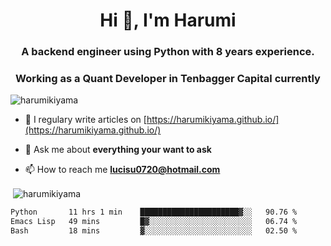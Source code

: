 <h1 align="center">Hi 👋, I'm Harumi</h1>
<h3 align="center">A backend engineer using <b>Python</b> with 8 years experience.</h3>
<h3 align="center">Working as a Quant Developer in <b>Tenbagger Capital</b> currently</h3>

<p align="left"> <img src="https://komarev.com/ghpvc/?username=harumikiyama" alt="harumikiyama" /> </p>


- 📝 I regulary write articles on [https://harumikiyama.github.io/](https://harumikiyama.github.io/)

- 💬 Ask me about **everything your want to ask**

- 📫 How to reach me **lucisu0720@hotmail.com**

<p>&nbsp;<img align="center" src="https://github-readme-stats.vercel.app/api?username=harumikiyama&show_icons=true" alt="harumikiyama" /></p>


<!--START_SECTION:waka-->

```txt
Python       11 hrs 1 min    ██████████████████████▓░░   90.76 %
Emacs Lisp   49 mins         █▓░░░░░░░░░░░░░░░░░░░░░░░   06.74 %
Bash         18 mins         ▓░░░░░░░░░░░░░░░░░░░░░░░░   02.50 %
```

<!--END_SECTION:waka-->
